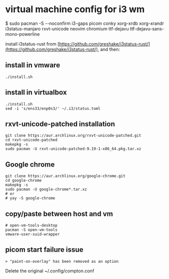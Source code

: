 # virtual machine config for i3 wm

$ sudo pacman -S --noconfirm i3-gaps picom conky xorg-xrdb xorg-xrandr i3status-manjaro rxvt-unicode neovim chromium ttf-dejavu ttf-dejavu-sans-mono-powerline

install i3status-rust from [https://github.com/greshake/i3status-rust/](https://github.com/greshake/i3status-rust/), and then:

## install in vmware

    ./install.sh

## install in virtualbox

    ./install.sh
    sed -i 's/ens33/enp0s3/' ~/.i3/status.toml

## rxvt-unicode-patched installation

    git clone https://aur.archlinux.org/rxvt-unicode-patched.git
    cd rxvt-unicode-patched
    makepkg -s
    sudo pacman -U rxvt-unicode-patched-9.19-1-x86_64.pkg.tar.xz

## Google chrome

    git clone https://aur.archlinux.org/google-chrome.git
    cd google-chrome
    makepkg -s
    sudo pacman -U google-chrome*.tar.xz
    # or
    # yay -S google-chrome

## copy/paste between host and vm

    # open-vm-tools-desktop
    pacman -S open-vm-tools
    vmware-user-suid-wrapper

## picom start failure issue

    > "paint-on-overlay" has been removed as an option

Delete the original ~/.config/compton.conf


